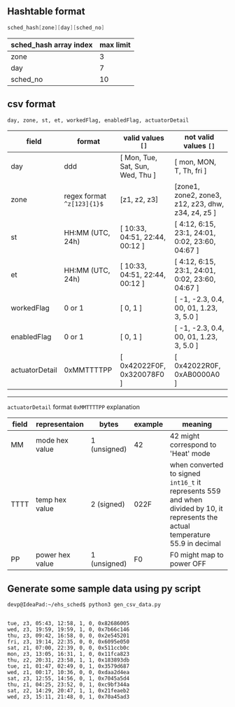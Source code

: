 ## Hashtable format

```c
sched_hash[zone][day][sched_no]
```

| sched_hash array index | max limit |
|-|-|
| zone | 3 |
| day | 7 |
| sched_no | 10 |

## csv format

```txt
day, zone, st, et, workedFlag, enabledFlag, actuatorDetail
```

| field | format | valid values `[]` | not valid values `[]` |
| - | - | - | - |
| day | ddd | [ Mon, Tue, Sat, Sun, Wed, Thu ] | [ mon, MON, T, Th, fri ]
| zone | regex format `^z[123]{1}$` | [z1, z2, z3] | [zone1, zone2, zone3, z12, z23, dhw, z34, z4, z5 ] |
| st | HH:MM (UTC, 24h) | [ 10:33, 04:51, 22:44, 00:12 ] | [ 4:12, 6:15, 23:1, 24:01, 0:02, 23:60, 04:67 ] |
| et | HH:MM (UTC, 24h) | [ 10:33, 04:51, 22:44, 00:12 ] | [ 4:12, 6:15, 23:1, 24:01, 0:02, 23:60, 04:67 ] |
| workedFlag | 0 or 1 | [ 0, 1 ] | [ -1, -2.3, 0.4, 00, 01, 1.23, 3, 5.0 ] |
| enabledFlag | 0 or 1 | [ 0, 1 ] | [ -1, -2.3, 0.4, 00, 01, 1.23, 3, 5.0 ] | 
| actuatorDetail | 0xMMTTTTPP | [ 0x42022F0F, 0x320078F0 ] | [ 0x42022R0F, 0xAB0000A0 ] |  

---

`actuatorDetail` format `0xMMTTTTPP` explanation   

| field | representaion | bytes | example | meaning |
| - | - | - | - | - |
| MM | mode hex value | 1 (unsigned) | 42 | 42 might correspond to 'Heat' mode |
| TTTT | temp hex value | 2 (signed) | 022F | when converted to signed `int16_t` it represents 559 and when divided by 10, it represents the actual temperature 55.9 in decimal |
| PP | power hex value | 1 (unsigned) | F0 | F0 might map to power OFF |

## Generate some sample data using py script

```bash
devp@IdeaPad:~/ehs_sched$ python3 gen_csv_data.py
```


```csv

tue, z3, 05:43, 12:58, 1, 0, 0x82686005
wed, z3, 19:59, 19:59, 1, 0, 0x7b66c146
thu, z3, 09:42, 16:58, 0, 0, 0x2e545201
fri, z3, 19:14, 22:35, 0, 0, 0x6095e050
sat, z1, 07:00, 22:39, 0, 0, 0x511ccb0c
mon, z3, 13:05, 16:31, 1, 0, 0x11fca823
thu, z2, 20:31, 23:58, 1, 1, 0x183893db
tue, z1, 01:47, 02:49, 0, 1, 0x3579d687
wed, z1, 00:17, 10:36, 0, 0, 0xdaa2d4ea
sat, z3, 12:55, 14:56, 0, 1, 0x7045a5d4
thu, z1, 04:25, 23:52, 0, 1, 0xc9bf344a
sat, z2, 14:29, 20:47, 1, 1, 0x21feaeb2
wed, z3, 15:11, 21:48, 0, 1, 0x70a45ad3

```
